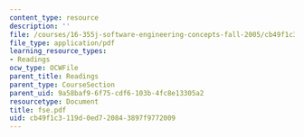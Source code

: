```yaml
---
content_type: resource
description: ''
file: /courses/16-355j-software-engineering-concepts-fall-2005/cb49f1c3119d0ed720843897f9772009_fse.pdf
file_type: application/pdf
learning_resource_types:
- Readings
ocw_type: OCWFile
parent_title: Readings
parent_type: CourseSection
parent_uid: 9a58baf9-6f75-cdf6-103b-4fc8e13305a2
resourcetype: Document
title: fse.pdf
uid: cb49f1c3-119d-0ed7-2084-3897f9772009
---
```

